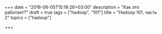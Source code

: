 +++
date = "2016-06-05T15:18:26+03:00"
description = "Как это работает?"
draft = true
tags = ["hadoop", "101"]
title = "Hadoop 101, часть 2"
topics = ["hadoop"]

+++

## 